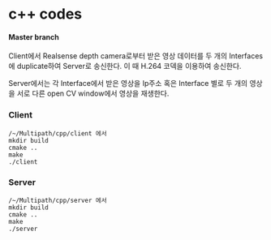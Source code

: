 # c++ codes
#### Master branch

Client에서 Realsense depth camera로부터 받은 영상 데이터를 두 개의 Interfaces에 duplicate하여 Server로 송신한다. 이 때 H.264 코덱을 이용하여 송신한다.

Server에서는 각 Interface에서 받은 영상을 Ip주소 혹은 Interface 별로 두 개의 영상을 서로 다른 open CV window에서 영상을 재생한다.
### Client
```
/~/Multipath/cpp/client 에서
mkdir build
cmake ..
make
./client
```

### Server
```
/~/Multipath/cpp/server 에서
mkdir build
cmake ..
make
./server
```